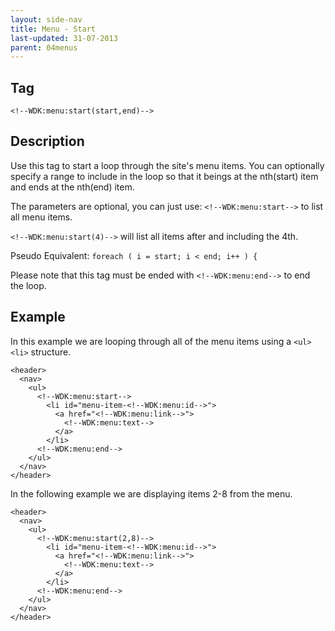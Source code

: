 ```yaml
---
layout: side-nav
title: Menu - Start
last-updated: 31-07-2013
parent: 04menus
---
```


## Tag

`<!--WDK:menu:start(start,end)-->`

## Description

Use this tag to start a loop through the site's menu items. 
You can optionally specify a range to include in the loop so that it beings at the nth(start) item and ends at the nth(end) item. 

The parameters are optional, you can just use: `<!--WDK:menu:start-->` to list all menu items.

`<!--WDK:menu:start(4)-->` will list all items after and including the 4th.

Pseudo Equivalent:
`foreach ( i = start; i < end; i++ ) {`

Please note that this tag must be ended with `<!--WDK:menu:end-->` to end the loop.

## Example

In this example we are looping through all of the menu items using a `<ul> <li>` structure.

~~~
<header>
  <nav>
    <ul>
      <!--WDK:menu:start-->
        <li id="menu-item-<!--WDK:menu:id-->">
          <a href="<!--WDK:menu:link-->">
            <!--WDK:menu:text-->
          </a>
        </li>
      <!--WDK:menu:end-->
    </ul>
  </nav>
</header>
~~~

In the following example we are displaying items 2-8 from the menu.

~~~
<header>
  <nav>
    <ul>
      <!--WDK:menu:start(2,8)-->
        <li id="menu-item-<!--WDK:menu:id-->">
          <a href="<!--WDK:menu:link-->">
            <!--WDK:menu:text-->
          </a>
        </li>
      <!--WDK:menu:end-->
    </ul>
  </nav>
</header>
~~~